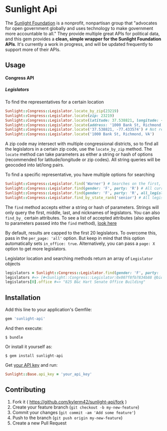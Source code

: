 # Sunlight Api

The [Sunlight Foundation](http://sunlightfoundation.com/about/) is a nonprofit, nonpartisan group that "advocates for open government globally and uses technology to make government more accountable to all." They provide multiple great APIs for political data, and this gem provides a **clean, simple wrapper for the Sunlight Foundation APIs**. It's currently a work in progress, and will be updated frequently to support more of their APIs.

## Usage

#### Congress API
##### Legislators

To find the representatives for a certain location
```ruby
Sunlight::Congress::Legislator.locate_by_zip(23219)
Sunlight::Congress::Legislator.locate(zip: 23219)
Sunlight::Congress::Legislator.locate(latitude: 37.538821, longitude: -77.433574)
Sunlight::Congress::Legislator.locate(address: '1000 Bank St, Richmond, VA')
Sunlight::Congress::Legislator.locate('37.538821, -77.433574') # Not recommended
Sunlight::Congress::Legislator.locate('1000 Bank St, Richmond, VA')
```
A zip code may intersect with multiple congressional districts, so to find all the legislators in a certain zip code, use the ```locate_by_zip``` method. The ```locate``` method can take parameters as either a string or hash of options (recommended for latitude/longitude or zip codes). All string queries will be geocoded into lat/long pairs.

To find a specific representative, you have multiple options for searching
```ruby
Sunlight::Congress::Legislator.find('Warner') # Searches on the first, middle, last, and nickname fields
Sunlight::Congress::Legislator.find(gender: 'F', party: 'R') # All current female, republican legislators
Sunlight::Congress::Legislator.find(gender: 'F', party: 'R', all_legislators: true) # All past and present female, republican legislators
Sunlight::Congress::Legislator.find_by_state_rank('senior') # All legislators with a senior rank
```
The ```find``` method accepts either a string or hash of parameters. Strings will only query the first, middle, last, and nicknames of legislators. You can also ```find_by_``` certain attributes. To see a list of accepted attributes (also applies to parameters passed into the ```find``` method), [look here](https://sunlightlabs.github.io/congress/legislators.html)

By default, results are capped to the first 20 legislators. To overcome this, pass in the ```per_page: 'all'``` option. But keep in mind that this option automatically sets ```in_office: true```. Alternatively, you can pass a ```page: X``` option to get more legislators.

Legislator location and searching methods return an array of ```Legislator``` objects
```ruby
legislators = Sunlight::Congress::Legislator.find(gender: 'F', party: 'R')
legislators #=> [#<Sunlight::Congress::Legislator:0x007f8fb7834b88 @bioguide_id="E000295", @birthday="1970-07-01", @chamber="senate"...>, #<Sunlight::Congress::Legislator:0x007f8fb58b15e0 @bioguide_id="C001105", @birthday="1959-06-30", @chamber="house"...>, ...]
legislators[0].office #=> "825 B&c Hart Senate Office Building"
```

## Installation

Add this line to your application's Gemfile:

```ruby
gem 'sunlight-api'
```

And then execute:

    $ bundle

Or install it yourself as:

    $ gem install sunlight-api

Get [your API key](http://sunlightfoundation.com/api/accounts/register/) and run:

```ruby
Sunlight::Base.api_key = 'your_api_key'
```

## Contributing

1. Fork it ( https://github.com/kylerm42/sunlight-api/fork )
2. Create your feature branch (`git checkout -b my-new-feature`)
3. Commit your changes (`git commit -am 'Add some feature'`)
4. Push to the branch (`git push origin my-new-feature`)
5. Create a new Pull Request
